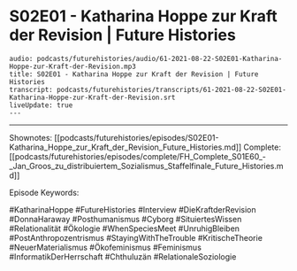 # S02E01 - Katharina Hoppe zur Kraft der Revision | Future Histories

```audio-note
audio: podcasts/futurehistories/audio/61-2021-08-22-S02E01-Katharina-Hoppe-zur-Kraft-der-Revision.mp3
title: S02E01 - Katharina Hoppe zur Kraft der Revision | Future Histories
transcript: podcasts/futurehistories/transcripts/61-2021-08-22-S02E01-Katharina-Hoppe-zur-Kraft-der-Revision.srt
liveUpdate: true
---

```
---

Shownotes: [[podcasts/futurehistories/episodes/S02E01-Katharina_Hoppe_zur_Kraft_der_Revision_Future_Histories.md]]
Complete: [[podcasts/futurehistories/episodes/complete/FH_Complete_S01E60_-_Jan_Groos_zu_distribuiertem_Sozialismus_Staffelfinale_Future_Histories.md]]


Episode Keywords:

#KatharinaHoppe #FutureHistories #Interview #DieKraftderRevision #DonnaHaraway #Posthumanismus #Cyborg #SituiertesWissen #Relationalität #Ökologie #WhenSpeciesMeet #UnruhigBleiben #PostAnthropozentrismus #StayingWithTheTrouble #KritischeTheorie #NeuerMaterialismus #Ökofeminismus #Feminismus #InformatikDerHerrschaft #Chthuluzän #RelationaleSoziologie
